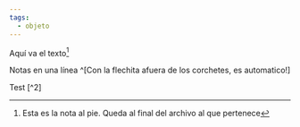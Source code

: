 ```yaml
---
tags:
  - objeto
---
```

Aquí va el texto[^1]

[^1]: Esta es la nota al pie. Queda al final del archivo al que pertenece

Notas en una línea ^[Con la flechita afuera de los corchetes, es automatico!]

Test [^2]